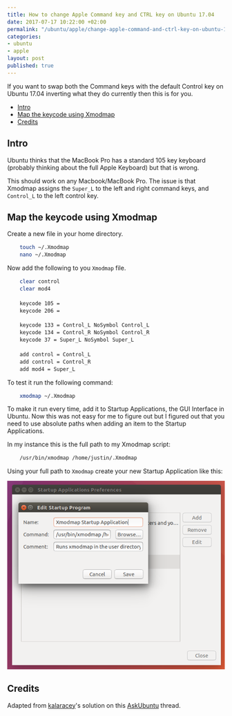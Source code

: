 ```yaml
---
title: How to change Apple Command key and CTRL key on Ubuntu 17.04
date: 2017-07-17 10:22:00 +02:00
permalink: "/ubuntu/apple/change-apple-command-and-ctrl-key-on-ubuntu-17.04/"
categories:
- ubuntu
- apple
layout: post
published: true
---
```

If you want to swap both the Command keys with the default Control key on Ubuntu 17.04 inverting what they do currently then this is for you.

<!-- MarkdownTOC -->

- [Intro](#intro)
- [Map the keycode using Xmodmap](#map-the-keycode-using-xmodmap)
- [Credits](#credits)

<!-- /MarkdownTOC -->

## Intro
Ubuntu thinks that the MacBook Pro has a standard 105 key keyboard (probably thinking about the full Apple Keyboard) but that is wrong.

This should work on any Macbook/MacBook Pro. The issue is that Xmodmap assigns the `Super_L` to the left and right command keys, and `Control_L` to the left control key. 

## Map the keycode using Xmodmap
Create a new file in your home directory.
```sh
    touch ~/.Xmodmap
    nano ~/.Xmodmap
```

Now add the following to you `Xmodmap` file.
```sh
	clear control
	clear mod4

	keycode 105 =
	keycode 206 =

	keycode 133 = Control_L NoSymbol Control_L
	keycode 134 = Control_R NoSymbol Control_R
	keycode 37 = Super_L NoSymbol Super_L

	add control = Control_L
	add control = Control_R
	add mod4 = Super_L
```

To test it run the following command:
```sh
    xmodmap ~/.Xmodmap
```

To make it run every time, add it to Startup Applications, the GUI Interface in Ubuntu. Now this was not easy for me to figure out but I figured out that you need to use absolute paths when adding an item to the Startup Applications.

In my instance this is the full path to my Xmodmap script:
```sh
    /usr/bin/xmodmap /home/justin/.Xmodmap
```

Using your full path to `Xmodmap` create your new Startup Application like this:

![Xmodmap][image]

## Credits
Adapted from [kalaracey](https://askubuntu.com/users/18882/kalaracey)'s solution on this [AskUbuntu](https://askubuntu.com/a/158014) thread.

[image]: images/posts/2017-07-17/xmodmap-startup-application.png


